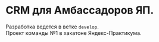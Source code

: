 # CRM для Амбассадоров ЯП.
Разработка ведется в ветке `develop`.\
Проект команды №1 в хакатоне Яндекс-Практикума.
